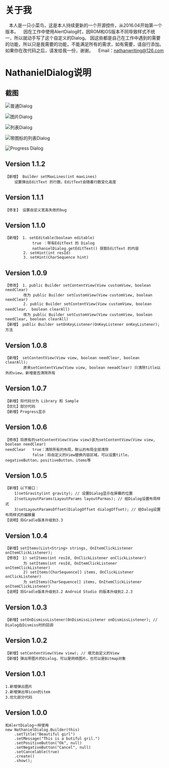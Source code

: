 # 关于我 #
    本人是一只小菜鸟，这是本人持续更新的一个开源控件，从2016.04开始第一个版本。
    因在工作中使用AlertDialog时，因ROM和OS版本不同导致样式不统一，所以就动手写了这个自定义的Dialog。
    因这些都是自己在工作中遇到的需要的功能，所以只是我需要的功能，不能满足所有的需求，如有需要，请自行添加。
    如果你在改代码之后，请发给我一份，谢谢。
    Email：nathanwriting@126.com

# NathanielDialog说明

## 截图 ##
![普通Dialog](screenshot/normal.png)

![图片Dialog](screenshot/image.png)

![列表Dialog](screenshot/string-list.png)

![带图标的列表Dialog](screenshot/icon-string-list.png)

![Progress Dialog](screenshot/loading-progress.png)

## Version 1.1.2 ##
    【新增】 Builder setMaxLines(int maxLines)
        设置弹出EditText 的行数，EditText会随着行数变化高度

## Version 1.1.1 ##
    【修复】 设置自定义宽高失效的bug 

## Version 1.1.0 ##
    【新增】 1. setEditable(boolean editable) 
                true ：带有EditText 的 Dialog
                nathanielDialog.getEditText() 获取EditText 的内容
            2. setHint(int resId)
            3. setHint(CharSequence hint) 

## Version 1.0.9 ##
    【修改】 1. public Builder setContentView(View customView, boolean needClear)
            改为 public Builder setCustomView(View customView, boolean needClear)
            2. public Builder setContentView(View customView, boolean needClear， boolean clearAll)
            改为 public Builder setCustomView(View customView, boolean needClear, boolean clearAll)
    【新增】 public Builder setOnKeyListener(OnKeyListener onKeyListener); 方法

## Version 1.0.8 ##
    【新增】 setContentView(View view, boolean needClear, boolean clearAll);
            原来setContentView(View view, boolean neeadClear) 只清除title以外的view，新增是否清除所有

## Version 1.0.7 ##
    【新增】将代码分为 Library 和 Sample
    【优化】部分代码
    【新增】Progress显示

## Version 1.0.6 ##
    【修改】将原有的setContentView(View view)该为setContentView(View view, boolean needClear)
    needClear   true：清除所有的布局，默认的布局全部清除
                false：将自定义的View替换内容区域，可以设置title，negativeButton，positiveButton，items等

## Version 1.0.5 ##
    【新增】以下接口：
        1)setGravity(int gravity); // 设置Dialog显示在屏幕的位置
        2)setLayoutParams(LayoutParams layoutParmas); // 给Dialog设置布局样式
        3)setLayoutParamsOffset(DialogOffset dialogOffset); // 给Dalog设置布局样式的偏移量
    【说明】将Gradle版本升级到3.3

## Version 1.0.4 ##
    【新增】setItems(List<String> strings, OnItemClickListener onItemClickListener);
    【修改】 1) setItems(int resId, OnClickListener onClickListener)
            为 setItems(int resId, OnItemClickListener onItemClickListener)
            2) setItems(CharSequence[] items, OnClickListener onClickListener)
            为 setItems(CharSequence[] items, OnItemClickListener onItemClickListener)
    【说明】将Gradle版本升级到3.2 Android Studio 的版本升级到2.2.3

## Version 1.0.3 ##
    【新增】setOnDismissListener(OnDismissListener onDismissListener); // Dialog在Dismiss时的回调

## Version 1.0.2 ##
    【新增】setContentView(View view); // 填充自定义的View
    【新增】弹出带图片的Dialog，可以是网络图片，也可以是Bitmap对象

## Version 1.0.1 ##
    1.新增弹出图片
    2.新增弹出带icon的item
    3.优化部分代码

## Version 1.0.0
    和AlertDialog一样使用
    new NathanielDialog.Builder(this)
        .setTitle("Beautiful girl")
        .setMessage("This is a butiful gril.")
        .setPositiveButton("Ok", null)
        .setNegativeButton("Cancel", null)
        .setCancelable(true)
        .create()
        .show();
